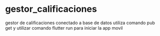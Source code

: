 # gestor_calificaciones

gestor de calificaciones conectado a base de datos 
utiliza comando pub get 
y utilizar comando flutter run para iniciar la app movil
